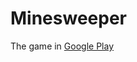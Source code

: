 # Minesweeper

The game in [Google Play](https://play.google.com/store/apps/details?id=com.yvolohov.miner)
